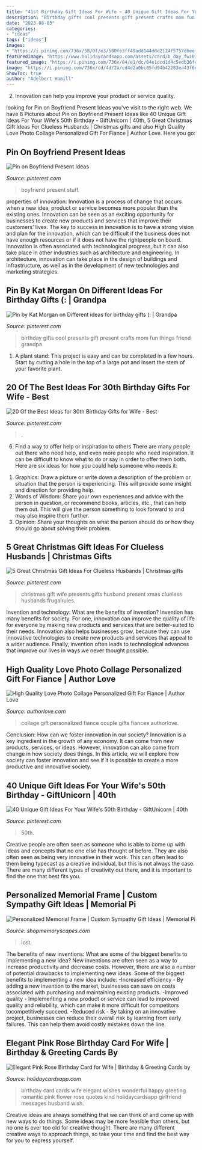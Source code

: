 ```yaml
---
title: "41st Birthday Gift Ideas For Wife ~ 40 Unique Gift Ideas For Your Wife&#039;s 50th Birthday"
description: "Birthday gifts cool presents gift present crafts mom fun things friend grandpa"
date: "2023-08-03"
categories:
- "ideas"
tags: ["ideas"]
images:
- "https://i.pinimg.com/736x/58/0f/e3/580fe3ff49add144d8d2124f5757dbee--cool-birthday-presents-birthday-gifts.jpg"
featuredImage: "https://www.holidaycardsapp.com/assets/card/b_day_fwi03.png"
featured_image: "https://i.pinimg.com/736x/04/e1/dc/04e1dcd1d4c5edb36fedf98c1313f9a1.jpg"
image: "https://i.pinimg.com/736x/cd/4d/2a/cd4d2a0bc85fd94b42283ea43f6e1d75--boyfriend-stuff-boyfriend-ideas.jpg"
ShowToc: true
author: "Adelbert Hamill"
---
```



2. Innovation can help you improve your product or service quality.

	

		
looking for Pin on Boyfriend Present Ideas you've visit to the right web. We have 8 Pictures about Pin on Boyfriend Present Ideas like 40 Unique Gift Ideas For Your Wife&#039;s 50th Birthday - GiftUnicorn | 40th, 5 Great Christmas Gift Ideas For Clueless Husbands | Christmas gifts and also High Quality Love Photo Collage Personalized Gift For Fiance | Author Love. Here you go:
		
    
## Pin On Boyfriend Present Ideas

<img loading=lazy src="https://i.pinimg.com/736x/cd/4d/2a/cd4d2a0bc85fd94b42283ea43f6e1d75--boyfriend-stuff-boyfriend-ideas.jpg" onerror="this.onerror=null;this.src='https://tse4.mm.bing.net/th?id=OIP.d5x6RCUXxzby6yOUUinU0AHaJ3&amp;pid=15.1';" alt="Pin on Boyfriend Present Ideas">

_Source: pinterest.com_

>boyfriend present stuff. 

	

properties of innovation:
Innovation is a process of change that occurs when a new idea, product or service becomes more popular than the existing ones. Innovation can be seen as an exciting opportunity for businesses to create new products and services that improve their customers’ lives. The key to success in innovation is to have a strong vision and plan for the innovation, which can be difficult if the business does not have enough resources or if it does not have the rightpeople on board.
Innovation is often associated with technological progress, but it can also take place in other industries such as architecture and engineering. In architecture, innovation can take place in the design of buildings and infrastructure, as well as in the development of new technologies and marketing strategies.

    
## Pin By Kat Morgan On Different Ideas For Birthday Gifts (: | Grandpa

<img loading=lazy src="https://i.pinimg.com/736x/58/0f/e3/580fe3ff49add144d8d2124f5757dbee--cool-birthday-presents-birthday-gifts.jpg" onerror="this.onerror=null;this.src='https://tse1.mm.bing.net/th?id=OIP.trlPoPMeCcb__-gW4gbffwHaJ6&amp;pid=15.1';" alt="Pin by Kat Morgan on Different ideas for birthday gifts (: | Grandpa">

_Source: pinterest.com_

>birthday gifts cool presents gift present crafts mom fun things friend grandpa. 

	

1. A plant stand: This project is easy and can be completed in a few hours. Start by cutting a hole in the top of a large pot and insert the stem of your favorite plant.

    
## 20 Of The Best Ideas For 30th Birthday Gifts For Wife - Best

<img loading=lazy src="https://i.pinimg.com/originals/c9/bd/07/c9bd07bd3cd27190a34d228ddcc3ba62.jpg" onerror="this.onerror=null;this.src='https://tse1.mm.bing.net/th?id=OIP.Kt_aPBCTlv1MhL6TEJlqfQHaJ4&amp;pid=15.1';" alt="20 Of the Best Ideas for 30th Birthday Gifts for Wife - Best">

_Source: pinterest.com_

>. 

	

6) Find a way to offer help or inspiration to others
There are many people out there who need help, and even more people who need inspiration. It can be difficult to know what to do or say in order to offer them both. Here are six ideas for how you could help someone who needs it: 
1. Graphics: Draw a picture or write down a description of the problem or situation that the person is experiencing. This will provide some insight and direction for providing help. 
2. Words of Wisdom: Share your own experiences and advice with the person in question, or recommend books, articles, etc., that can help them out. This will give the person something to look forward to and may also inspire them further. 
3. Opinion: Share your thoughts on what the person should do or how they should go about solving their problem.

    
## 5 Great Christmas Gift Ideas For Clueless Husbands | Christmas Gifts

<img loading=lazy src="https://i.pinimg.com/736x/fd/fd/4c/fdfd4c342f8e84b22ff70fc6c13b25c8--presents-for-her-frugal-tips.jpg" onerror="this.onerror=null;this.src='https://tse4.mm.bing.net/th?id=OIP._5Wo-OV2ExFRHvm4TiDXlQHaKT&amp;pid=15.1';" alt="5 Great Christmas Gift Ideas For Clueless Husbands | Christmas gifts">

_Source: pinterest.com_

>christmas gift wife presents gifts husband present xmas clueless husbands frugalrules. 

	

Invention and technology: What are the benefits of invention?
Invention has many benefits for society. For one, innovation can improve the quality of life for everyone by making new products and services that are better-suited to their needs. Innovation also helps businesses grow, because they can use innovative technologies to create new products and services that appeal to a wider audience. Finally, invention often leads to technological advances that improve our lives in ways we never thought possible.

    
## High Quality Love Photo Collage Personalized Gift For Fiance | Author Love

<img loading=lazy src="https://www.authorlove.com/wp-content/uploads/2019/01/fiancee-scaled.jpg" onerror="this.onerror=null;this.src='https://tse1.mm.bing.net/th?id=OIP.SpofWqVP-5lszN5e3S2-xgHaKe&amp;pid=15.1';" alt="High Quality Love Photo Collage Personalized Gift For Fiance | Author Love">

_Source: authorlove.com_

>collage gift personalized fiance couple gifts fiancee authorlove. 

	

Conclusion: How can we foster innovation in our society?
Innovation is a key ingredient in the growth of any economy. It can come from new products, services, or ideas. However, innovation can also come from change in how society does things. In this article, we will explore how society can foster innovation and see if it is possible to create a more productive and innovative society.

    
## 40 Unique Gift Ideas For Your Wife&#039;s 50th Birthday - GiftUnicorn | 40th

<img loading=lazy src="https://i.pinimg.com/736x/04/e1/dc/04e1dcd1d4c5edb36fedf98c1313f9a1.jpg" onerror="this.onerror=null;this.src='https://tse1.mm.bing.net/th?id=OIP.8Q48slFM75bJWXo8sAVU3wHaLG&amp;pid=15.1';" alt="40 Unique Gift Ideas For Your Wife&#039;s 50th Birthday - GiftUnicorn | 40th">

_Source: pinterest.com_

>50th. 

	

Creative people are often seen as someone who is able to come up with ideas and concepts that no one else has thought of before. They are also often seen as being very innovative in their work. This can often lead to them being typecast as a creative individual, but this is not always the case. There are many different types of creativity out there, and it is important to find the one that best fits you.

    
## Personalized Memorial Frame | Custom Sympathy Gift Ideas | Memorial Pi

<img loading=lazy src="https://cdn.shopify.com/s/files/1/0074/2110/0096/products/il_fullxfull.1400565349_zcxy_1024x1024@2x.jpg?v=1613031968" onerror="this.onerror=null;this.src='https://tse3.mm.bing.net/th?id=OIP.YJumxupytz13hVmUojH6kQHaH0&amp;pid=15.1';" alt="Personalized Memorial Frame | Custom Sympathy Gift Ideas | Memorial Pi">

_Source: shopmemoryscapes.com_

>lost. 

	

The benefits of new inventions: What are some of the biggest benefits to implementing a new idea?
New inventions are often seen as a way to increase productivity and decrease costs. However, there are also a number of potential drawbacks to implementing new ideas. Some of the biggest benefits to implementing a new idea include: 
-Increased efficiency - By adding a new invention to the market, businesses can save on costs associated with purchasing and maintaining existing products. 
-Improved quality - Implementing a new product or service can lead to improved quality and reliability, which can make it more difficult for competitors tocompetitively succeed. 
-Reduced risk - By taking on an innovative project, businesses can reduce their overall risk by learning from early failures. This can help them avoid costly mistakes down the line.

    
## Elegant Pink Rose Birthday Card For Wife | Birthday &amp; Greeting Cards By

<img loading=lazy src="https://www.holidaycardsapp.com/assets/card/b_day_fwi03.png" onerror="this.onerror=null;this.src='https://tse3.mm.bing.net/th?id=OIP.8ej92GmbZ-T71vT0Sp-EXwAAAA&amp;pid=15.1';" alt="Elegant Pink Rose Birthday Card for Wife | Birthday &amp; Greeting Cards by">

_Source: holidaycardsapp.com_

>birthday card cards wife elegant wishes wonderful happy greeting romantic pink flower rose quotes kind holidaycardsapp girlfriend messages husband wish. 

	

Creative ideas are always something that we can think of and come up with new ways to do things. Some ideas may be more feasible than others, but no one is ever too old for creative thought. There are many different creative ways to approach things, so take your time and find the best way for you to express yourself.

